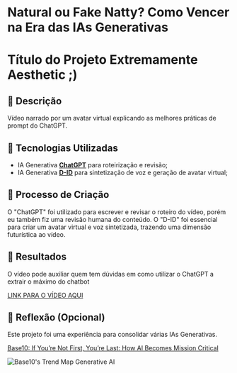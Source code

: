 # Natural ou Fake Natty? Como Vencer na Era das IAs Generativas

# Título do Projeto Extremamente Aesthetic ;)

## 📒 Descrição
Vídeo narrado por um avatar virtual explicando as melhores práticas de prompt do ChatGPT.

## 🤖 Tecnologias Utilizadas
- IA Generativa **[ChatGPT](https://chat.openai.com)** para roteirização e revisão;
- IA Generativa **[D-ID](https://www.d-id.com)** para sintetização de voz e geração de avatar virtual;

## 🧐 Processo de Criação
O "ChatGPT" foi utilizado para escrever e revisar o roteiro do vídeo, porém eu também fiz uma revisão humana do conteúdo.
O "D-ID" foi essencial para criar um avatar virtual e voz sintetizada, trazendo uma dimensão futurística ao vídeo.

## 🚀 Resultados
O vídeo pode auxiliar quem tem dúvidas em como utilizar o ChatGPT a extrair o máximo do chatbot

[LINK PARA O VÍDEO AQUI]()

## 💭 Reflexão (Opcional)
Este projeto foi uma experiência para consolidar várias IAs Generativas.

[Base10: If You’re Not First, You’re Last: How AI Becomes Mission Critical](https://base10.vc/post/generative-ai-mission-critical/)

![Base10's Trend Map Generative AI](https://github.com/digitalinnovationone/lab-natty-or-not/assets/730492/f4df26e8-f8f7-4419-8252-c69d73ea930c)
